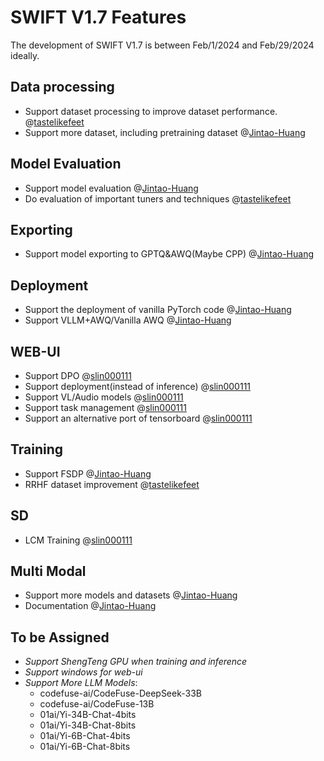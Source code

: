 # SWIFT V1.7 Features

The development of SWIFT V1.7 is between Feb/1/2024 and Feb/29/2024 ideally.

## Data processing

- Support dataset processing to improve dataset performance. @[tastelikefeet](https://github.com/modelscope/swift/issues?q=is%3Apr+author%3Atastelikefeet)
- Support more dataset, including pretraining dataset @[Jintao-Huang](https://github.com/modelscope/swift/issues?q=is%3Apr+author%3AJintao-Huang)

## Model Evaluation

- Support model evaluation @[Jintao-Huang](https://github.com/modelscope/swift/issues?q=is%3Apr+author%3AJintao-Huang)
- Do evaluation of important tuners and techniques @[tastelikefeet](https://github.com/modelscope/swift/issues?q=is%3Apr+author%3Atastelikefeet)

## Exporting

- Support model exporting to GPTQ&AWQ(Maybe CPP) @[Jintao-Huang](https://github.com/modelscope/swift/issues?q=is%3Apr+author%3AJintao-Huang)

## Deployment

- Support the deployment of vanilla PyTorch code @[Jintao-Huang](https://github.com/modelscope/swift/issues?q=is%3Apr+author%3AJintao-Huang)
- Support VLLM+AWQ/Vanilla AWQ @[Jintao-Huang](https://github.com/modelscope/swift/issues?q=is%3Apr+author%3AJintao-Huang)

## WEB-UI

- Support DPO @[slin000111](https://github.com/slin000111)
- Support deployment(instead of inference) @[slin000111](https://github.com/slin000111)
- Support VL/Audio models @[slin000111](https://github.com/slin000111)
- Support task management @[slin000111](https://github.com/slin000111)
- Support an alternative port of tensorboard @[slin000111](https://github.com/slin000111)

## Training

- Support FSDP @[Jintao-Huang](https://github.com/modelscope/swift/issues?q=is%3Apr+author%3AJintao-Huang)
- RRHF dataset improvement @[tastelikefeet](https://github.com/modelscope/swift/issues?q=is%3Apr+author%3Atastelikefeet)

## SD

- LCM Training @[slin000111](https://github.com/slin000111)

## Multi Modal

- Support more models and datasets @[Jintao-Huang](https://github.com/modelscope/swift/issues?q=is%3Apr+author%3AJintao-Huang)
- Documentation @[Jintao-Huang](https://github.com/modelscope/swift/issues?q=is%3Apr+author%3AJintao-Huang)

## To be Assigned

- *Support ShengTeng GPU when training and inference*
- *Support windows for web-ui*
- *Support More LLM Models*:
  - codefuse-ai/CodeFuse-DeepSeek-33B
  - codefuse-ai/CodeFuse-13B
  - 01ai/Yi-34B-Chat-4bits
  - 01ai/Yi-34B-Chat-8bits
  - 01ai/Yi-6B-Chat-4bits
  - 01ai/Yi-6B-Chat-8bits
